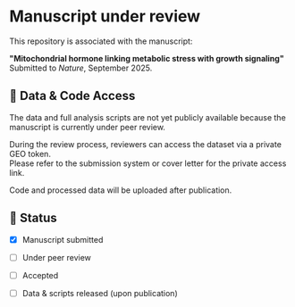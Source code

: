 # Manuscript under review

This repository is associated with the manuscript:

**"Mitochondrial hormone linking metabolic stress with growth signaling"**  
Submitted to *Nature*, September 2025.

## 🔐 Data & Code Access

The data and full analysis scripts are not yet publicly available because the manuscript is currently under peer review.

During the review process, reviewers can access the dataset via a private GEO token.  
Please refer to the submission system or cover letter for the private access link.

Code and processed data will be uploaded after publication.

## 🔄 Status

- [x] Manuscript submitted  
- [ ] Under peer review  
- [ ] Accepted  
- [ ] Data & scripts released (upon publication)

